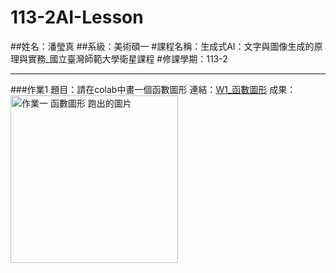 # 113-2AI-Lesson
##姓名：潘瑩真
##系級：美術碩一
#課程名稱：生成式AI：文字與圖像生成的原理與實務_國立臺灣師範大學衛星課程
#修課學期：113-2

---
###作業1
題目：請在colab中畫一個函數圖形
連結：[W1_函數圖形](https://colab.research.google.com/github/PanpanMOA/113-2AI-Lesson/blob/main/W1_%E5%87%BD%E6%95%B8%E5%9C%96%E5%BD%A2.ipynb)
成果：
<img width="268" alt="作業一 函數圖形 跑出的圖片" src="https://github.com/user-attachments/assets/07cbb626-f375-407a-aab3-a100573bbb9a" />


